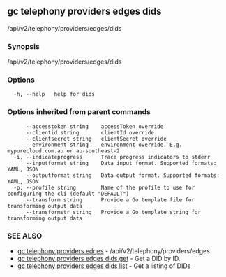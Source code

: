 ## gc telephony providers edges dids

/api/v2/telephony/providers/edges/dids

### Synopsis

/api/v2/telephony/providers/edges/dids

### Options

```
  -h, --help   help for dids
```

### Options inherited from parent commands

```
      --accesstoken string    accessToken override
      --clientid string       clientId override
      --clientsecret string   clientSecret override
      --environment string    environment override. E.g. mypurecloud.com.au or ap-southeast-2
  -i, --indicateprogress      Trace progress indicators to stderr
      --inputformat string    Data input format. Supported formats: YAML, JSON
      --outputformat string   Data output format. Supported formats: YAML, JSON
  -p, --profile string        Name of the profile to use for configuring the cli (default "DEFAULT")
      --transform string      Provide a Go template file for transforming output data
      --transformstr string   Provide a Go template string for transforming output data
```

### SEE ALSO

* [gc telephony providers edges](gc_telephony_providers_edges.html)	 - /api/v2/telephony/providers/edges
* [gc telephony providers edges dids get](gc_telephony_providers_edges_dids_get.html)	 - Get a DID by ID.
* [gc telephony providers edges dids list](gc_telephony_providers_edges_dids_list.html)	 - Get a listing of DIDs


